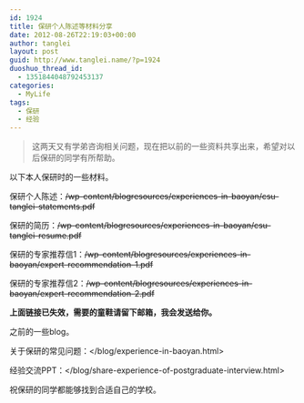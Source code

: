 ```yaml
---
id: 1924
title: 保研个人陈述等材料分享
date: 2012-08-26T22:19:03+00:00
author: tanglei
layout: post
guid: http://www.tanglei.name/?p=1924
duoshuo_thread_id:
  - 1351844048792453137
categories:
  - MyLife
tags:
  - 保研
  - 经验
---
```

> 这两天又有学弟咨询相关问题，现在把以前的一些资料共享出来，希望对以后保研的同学有所帮助。

以下本人保研时的一些材料。

保研个人陈述：<del>/wp-content/blogresources/experiences-in-baoyan/csu-tanglei-statements.pdf</del>

保研的简历：<del>/wp-content/blogresources/experiences-in-baoyan/csu-tanglei-resume.pdf</del>

保研的专家推荐信1：<del>/wp-content/blogresources/experiences-in-baoyan/expert-recommendation-1.pdf</del>

保研的专家推荐信2：<del>/wp-content/blogresources/experiences-in-baoyan/expert-recommendation-2.pdf</del>

**上面链接已失效，需要的童鞋请留下邮箱，我会发送给你。**
  
之前的一些blog。

关于保研的常见问题：</blog/experience-in-baoyan.html>

经验交流PPT：</blog/share-experience-of-postgraduate-interview.html>

祝保研的同学都能够找到合适自己的学校。
